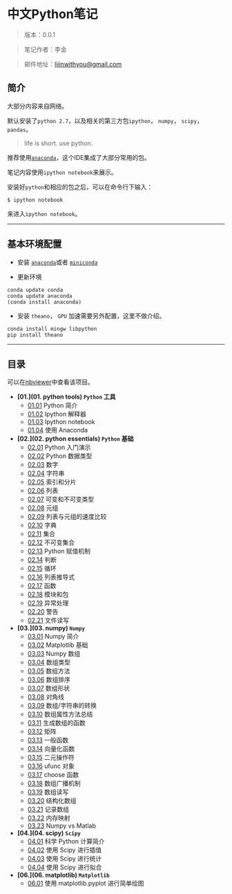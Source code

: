 # 中文Python笔记

> 版本：0.0.1

> 笔记作者：李金

> 邮件地址：lijinwithyou@gmail.com

## 简介

大部分内容来自网络。

默认安装了`python 2.7`，以及相关的第三方包`ipython`， `numpy`， `scipy`，`pandas`。

> life is short. use python.

推荐使用[`anaconda`](http://www.continuum.io/downloads)，这个IDE集成了大部分常用的包。

笔记内容使用`ipython notebook`来展示。

安装好`python`和相应的包之后，可以在命令行下输入：

```
$ ipython notebook
```
来进入`ipython notebook`。

----

## 基本环境配置

- 安装 [`anaconda`](http://www.continuum.io/downloads)或者 [`miniconda`](http://conda.pydata.org/miniconda.html)

- 更新环境
``` 
conda update conda
conda update anaconda
(conda install anaconda) 
```

- 安装 `theano`， `GPU` 加速需要另外配置，这里不做介绍。
```
conda install mingw libpython
pip install theano
```


----

## 目录

可以在[nbviewer][1]中查看该项目。

- **[01.](01. python tools) `Python` 工具**
    - [01.01][2] Python 简介
    - [01.02][2] Ipython 解释器
    - [01.03][2] Ipython notebook
    - [01.04][2] 使用 Anaconda
- **[02.](02. python essentials) `Python` 基础**
    - [02.01][3] Python 入门演示
    - [02.02][3] Python 数据类型
    - [02.03][3] 数字
    - [02.04][3] 字符串
    - [02.05][3] 索引和分片
    - [02.06][3] 列表
    - [02.07][3] 可变和不可变类型
    - [02.08][3] 元组
    - [02.09][3] 列表与元组的速度比较
    - [02.10][3] 字典
    - [02.11][3] 集合
    - [02.12][3] 不可变集合
    - [02.13][3] Python 赋值机制
    - [02.14][3] 判断
    - [02.15][3] 循环
    - [02.16][3] 列表推导式
    - [02.17][3] 函数
    - [02.18][3] 模块和包
    - [02.19][3] 异常处理
    - [02.20][3] 警告
    - [02.21][3] 文件读写
- **[03.](03. numpy) `Numpy`**
    - [03.01][4] Numpy 简介
    - [03.02][4] Matplotlib 基础
    - [03.03][4] Numpy 数组
    - [03.04][4] 数组类型
    - [03.05][4] 数组方法
    - [03.06][4] 数组排序
    - [03.07][4] 数组形状
    - [03.08][4] 对角线
    - [03.09][4] 数组/字符串的转换
    - [03.10][4] 数组属性方法总结
    - [03.11][4] 生成数组的函数
    - [03.12][4] 矩阵
    - [03.13][4] 一般函数
    - [03.14][4] 向量化函数
    - [03.15][4] 二元操作符
    - [03.16][4] ufunc 对象
    - [03.17][4] choose 函数
    - [03.18][4] 数组广播机制
    - [03.19][4] 数组读写
    - [03.20][4] 结构化数组
    - [03.21][4] 记录数组
    - [03.22][4] 内存映射
    - [03.23][4] Numpy vs Matlab
- **[04.](04. scipy) `Scipy`**
    - [04.01][5] 科学 Python 计算简介
    - [04.02][5] 使用 Scipy 进行插值
    - [04.03][5] 使用 Scipy 进行统计
    - [04.04][5] 使用 Scipy 进行拟合
- **[06.](06. matplotlib) `Matplotlib`**
    - [06.01][7] 使用 matplotlib.pyplot 进行简单绘图
    
[1]:http://nbviewer.ipython.org/github/lijin-THU/python-tutorial
[2]:http://nbviewer.ipython.org/github/lijin-THU/python-tutorial/blob/master/01.%20python%20tools/
[3]:http://nbviewer.ipython.org/github/lijin-THU/python-tutorial/blob/master/02.%20python%20essentials/
[4]:http://nbviewer.ipython.org/github/lijin-THU/python-tutorial/blob/master/03.%20numpy/
[5]:http://nbviewer.ipython.org/github/lijin-THU/python-tutorial/blob/master/04.%20scipy/
[7]:http://nbviewer.ipython.org/github/lijin-THU/python-tutorial/blob/master/05.%20matplotlib/